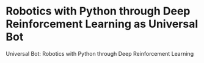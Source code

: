 # Robotics with Python through Deep Reinforcement Learning as Universal Bot
Universal Bot: Robotics with Python through Deep Reinforcement Learning
